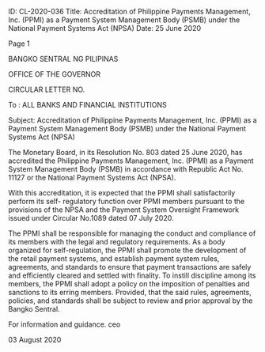 ID: CL-2020-036
Title: Accreditation of Philippine Payments Management, Inc. (PPMI) as a Payment System Management Body (PSMB) under the National Payment Systems Act (NPSA)
Date: 25 June 2020

Page 1

BANGKO SENTRAL NG PILIPINAS

OFFICE OF THE GOVERNOR

CIRCULAR LETTER NO.

To : ALL BANKS AND FINANCIAL INSTITUTIONS

Subject: Accreditation of Philippine Payments Management, Inc. (PPMI) as a Payment System Management Body (PSMB) under the National Payment Systems Act (NPSA)

The Monetary Board, in its Resolution No. 803 dated 25 June 2020, has accredited the Philippine Payments Management, Inc. (PPMI) as a Payment System Management Body (PSMB) in accordance with Republic Act No. 11127 or the National Payment Systems Act (NPSA).

With this accreditation, it is expected that the PPMI shall satisfactorily perform its self- regulatory function over PPMI members pursuant to the provisions of the NPSA and the Payment System Oversight Framework issued under Circular No.1089 dated 07 July 2020.

The PPMI shall be responsible for managing the conduct and compliance of its members with the legal and regulatory requirements. As a body organized for self-regulation, the PPMI shall promote the development of the retail payment systems, and establish payment system rules, agreements, and standards to ensure that payment transactions are safely and efficiently cleared and settled with finality. To instill discipline among its members, the PPMI shall adopt a policy on the imposition of penalties and sanctions to its erring members. Provided, that the said rules, agreements, policies, and standards shall be subject to review and prior approval by the Bangko Sentral.

For information and guidance. ceo

03 August 2020
